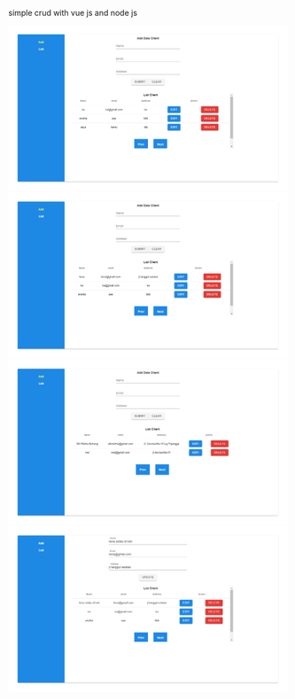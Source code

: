 simple crud with vue js and node js


![alt text](https://github.com/meibuhang/crud_vue/blob/master/client/img/screencapture-localhost-8080-2020-02-19-18_05_41.png)
![alt text](https://github.com/meibuhang/crud_vue/blob/master/client/img/screencapture-localhost-8080-2020-02-19-18_07_39.png)
![alt text](https://github.com/meibuhang/crud_vue/blob/master/client/img/screencapture-localhost-8080-2020-02-19-18_12_24.png)
![alt text](https://github.com/meibuhang/crud_vue/blob/master/client/img/screencapture-localhost-8080-edit-14-2020-02-19-18_11_13.png)
